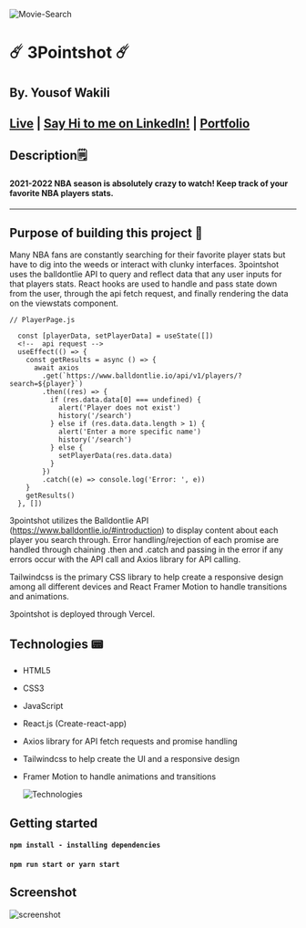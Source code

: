 ![Movie-Search](https://i.ibb.co/gm41XHR/Screen-Shot-2021-12-26-at-10-52-29-PM.png)

# ☄️ 3Pointshot ☄️

## By. Yousof Wakili

## [**Live**](https://threepointshot.vercel.app/) **|** [**Say Hi to me on LinkedIn!**](https://www.linkedin.com/in/youseffect/) **|** [**Portfolio**](https://youseffect.com/)

## Description🗒

#### 2021-2022 NBA season is absolutely crazy to watch! Keep track of your favorite NBA players stats.

---

## Purpose of building this project 🤔

Many NBA fans are constantly searching for their favorite player stats but have to dig into the weeds or interact with clunky interfaces. 3pointshot uses the balldontlie API to query and reflect data that any user inputs for that players stats. React hooks are used to handle and pass state down from the user, through the api fetch request, and finally rendering the data on the viewstats component.

```
// PlayerPage.js

  const [playerData, setPlayerData] = useState([])
  <!--  api request -->
  useEffect(() => {
    const getResults = async () => {
      await axios
        .get(`https://www.balldontlie.io/api/v1/players/?search=${player}`)
        .then((res) => {
          if (res.data.data[0] === undefined) {
            alert('Player does not exist')
            history('/search')
          } else if (res.data.data.length > 1) {
            alert('Enter a more specific name')
            history('/search')
          } else {
            setPlayerData(res.data.data)
          }
        })
        .catch((e) => console.log('Error: ', e))
    }
    getResults()
  }, [])
```

3pointshot utilizes the Balldontlie API (https://www.balldontlie.io/#introduction) to display content about each player you search through. Error handling/rejection of each promise are handled through chaining .then and .catch and passing in the error if any errors occur with the API call and Axios library for API calling.

Tailwindcss is the primary CSS library to help create a responsive design among all different devices and React Framer Motion to handle transitions and animations.

3pointshot is deployed through Vercel.

## Technologies 📟

- HTML5
- CSS3
- JavaScript
- React.js (Create-react-app)
- Axios library for API fetch requests and promise handling
- Tailwindcss to help create the UI and a responsive design
- Framer Motion to handle animations and transitions

  ![Technologies](https://i.ibb.co/YRGFsFp/Screen-Shot-2021-12-26-at-11-25-08-PM.png)

## Getting started

#### `npm install - installing dependencies`

#### `npm run start or yarn start`

## Screenshot

![screenshot](https://i.ibb.co/qCjgQTJ/Screen-Shot-2021-12-26-at-10-52-59-PM.png)
